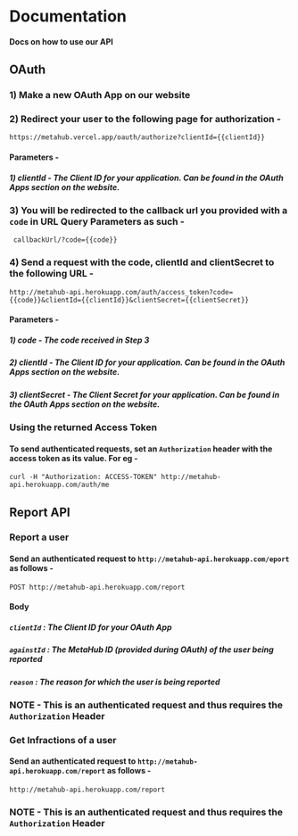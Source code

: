 # Documentation

#### Docs on how to use our API

## OAuth

### 1) Make a new OAuth App on our website

### 2) Redirect your user to the following page for authorization -

```
https://metahub.vercel.app/oauth/authorize?clientId={{clientId}}
```

#### Parameters -

##### 1) clientId - The Client ID for your application. Can be found in the OAuth Apps section on the website.

### 3) You will be redirected to the callback url you provided with a `code` in URL Query Parameters as such -

` callbackUrl/?code={{code}}`

### 4) Send a request with the code, clientId and clientSecret to the following URL -

```
http://metahub-api.herokuapp.com/auth/access_token?code={{code}}&clientId={{clientId}}&clientSecret={{clientSecret}}
```

#### Parameters -

##### 1) code - The code received in Step 3

##### 2) clientId - The Client ID for your application. Can be found in the OAuth Apps section on the website.

##### 3) clientSecret - The Client Secret for your application. Can be found in the OAuth Apps section on the website.

### Using the returned Access Token

#### To send authenticated requests, set an `Authorization` header with the access token as its value. For eg -

```
curl -H "Authorization: ACCESS-TOKEN" http://metahub-api.herokuapp.com/auth/me
```

## Report API

### Report a user

#### Send an authenticated request to `http://metahub-api.herokuapp.com/eport` as follows -

```
POST http://metahub-api.herokuapp.com/report
```

#### Body

##### `clientId` : The Client ID for your OAuth App

##### `againstId` : The MetaHub ID (provided during OAuth) of the user being reported

##### `reason` : The reason for which the user is being reported

### NOTE - This is an authenticated request and thus requires the `Authorization` Header

### Get Infractions of a user

#### Send an authenticated request to `http://metahub-api.herokuapp.com/report` as follows -

```
http://metahub-api.herokuapp.com/report
```

### NOTE - This is an authenticated request and thus requires the `Authorization` Header
